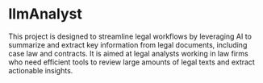 # llmAnalyst
This project is designed to streamline legal workflows by leveraging AI to summarize and extract key information from legal documents, including case law and contracts. It is aimed at legal analysts working in law firms who need efficient tools to review large amounts of legal texts and extract actionable insights.
